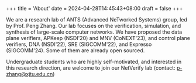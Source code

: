 +++
title = 'About'
date = 2024-04-28T14:45:43+08:00
draft = false
+++

We are a research lab of ANTS (Advanced NeTworked Systems) group, led by Prof. Peng Zhang.
Our lab focuses on the verification, simulation, and synthesis of large-scale computer networks.
We have proposed the data plane verifiers, APKeep (NSDI'20) and MNV (CoNEXT'23), and control plane verifiers, DNA (NSDI'22), SRE (SIGCOMM'22), and Expresso (SIGCOMM'24). Some of them are already open sourced.

Undergraduate students who are highly self-motivated, and interested in this research direction, are welcome to join our NetVerify lab (contact: p-zhang@xjtu.edu.cn)
